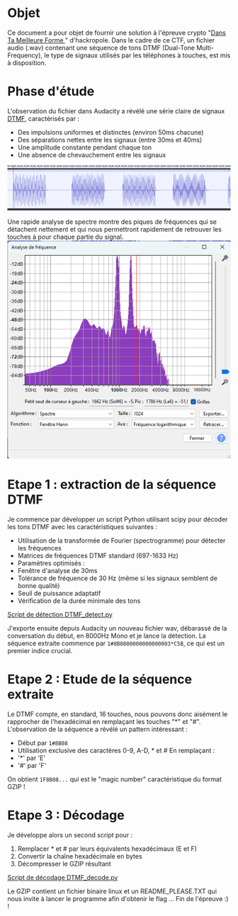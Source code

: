
# Objet

Ce document a pour objet de fournir une solution à l'épreuve crypto "[Dans Ta Meilleure Forme ](https://hackropole.fr/fr/challenges/misc/fcsc2024-misc-dans-ta-meilleure-forme/)" d'hackropole.
Dans le cadre de ce CTF,  un fichier audio (.wav) contenant une séquence de tons DTMF (Dual-Tone Multi-Frequency), le type de signaux utilisés par les téléphones à touches, est mis à disposition.

# Phase d'étude
L'observation du fichier dans Audacity a révélé une série claire de signaux [DTMF](https://en.wikipedia.org/wiki/DTMF), caractérisés par :
- Des impulsions uniformes et distinctes (environ 50ms chacune)
- Des séparations nettes entre les signaux (entre 30ms et 40ms)
- Une amplitude constante pendant chaque ton
- Une absence de chevauchement entre les signaux 

![Aperçu du signal dans Audacity](https://github.com/CyrilAlr/hackropole/blob/master/DTMF_signal_1.png)

Une rapide analyse de spectre montre des piques de fréquences qui se détachent nettement et qui nous permettront rapidement de retrouver les touches à pour chaque partie du signal.
![Analyse de spectre dans Audacity](https://github.com/CyrilAlr/hackropole/blob/master/DTMF_signal_2.png)

# Etape 1 : extraction de la séquence DTMF
Je commence par développer un script Python utilisant scipy pour décoder les tons DTMF avec les caractéristiques suivantes :
- Utilisation de la transformée de Fourier (spectrogramme) pour détecter les fréquences
- Matrices de fréquences DTMF standard (697-1633 Hz)
- Paramètres optimisés :
- Fenêtre d'analyse de 30ms
- Tolérance de fréquence de 30 Hz (même si les signaux semblent de bonne qualité)
- Seuil de puissance adaptatif
- Vérification de la durée minimale des tons

[Script de détection DTMF_detect.py](https://github.com/CyrilAlr/hackropole/blob/master/DTMF_Detect.py)

J'exporte ensuite depuis Audacity un nouveau fichier wav, débarassé de la conversation du début, en 8000Hz Mono et je lance la détection.
La séquence extraite commence par `1#8B0800000000000003*C5B`, ce qui est un premier indice crucial.
# Etape 2 : Etude de la séquence extraite
Le DTMF compte, en standard, 16 touches, nous pouvons donc aisément le rapprocher de l'hexadécimal en remplaçant les touches "*" et "#".
L'observation de la séquence a révélé un pattern intéressant :
- Début par `1#8B08` 
- Utilisation exclusive des caractères 0-9, A-D, * et #
En remplaçant :
- '*' par 'E'
- '#' par 'F'

On obtient `1F8B08...` qui est le "magic number" caractéristique du format GZIP !
# Etape 3 : Décodage
Je développe alors un second script pour :
1. Remplacer * et # par leurs équivalents hexadécimaux (E et F)
2. Convertir la chaîne hexadécimale en bytes
3. Décompresser le GZIP résultant

[Script de décodage DTMF_decode.py](https://github.com/CyrilAlr/hackropole/blob/master/DTMF_decode.py)

Le GZIP contient un fichier binaire linux et un README_PLEASE.TXT qui nous invite à lancer le programme afin d'obtenir le flag ... Fin de l'épreuve :) !


